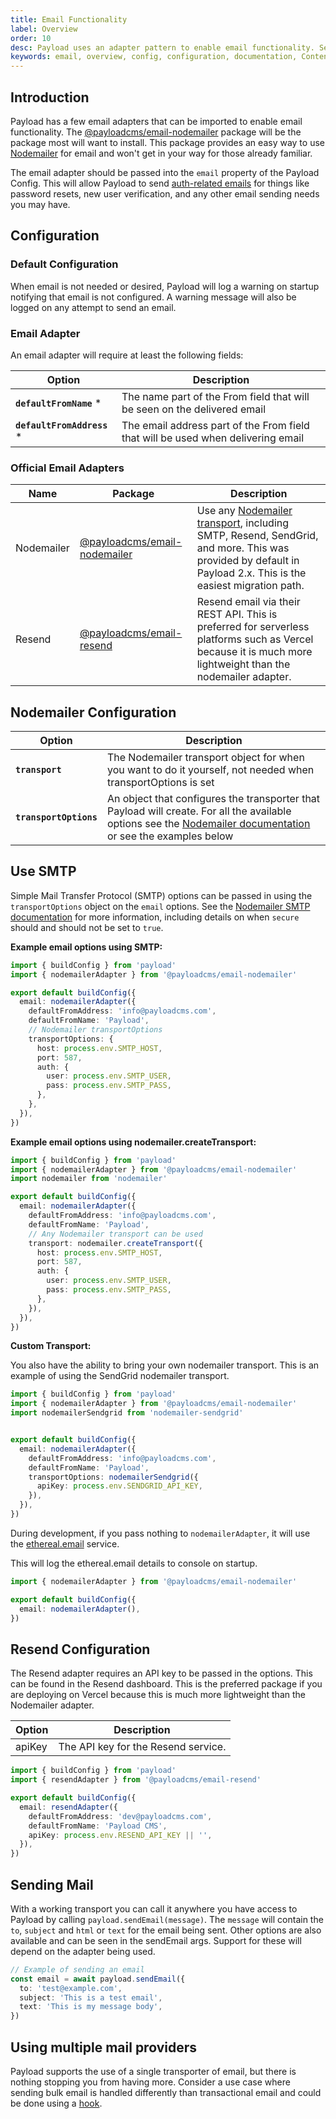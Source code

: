 ```yaml
---
title: Email Functionality
label: Overview
order: 10
desc: Payload uses an adapter pattern to enable email functionality. Set up email functions such as password resets, order confirmations and more.
keywords: email, overview, config, configuration, documentation, Content Management System, cms, headless, javascript, node, react, nextjs
---
```


## Introduction

Payload has a few email adapters that can be imported to enable email functionality. The [@payloadcms/email-nodemailer](https://www.npmjs.com/package/@payloadcms/email-nodemailer) package will be the package most will want to install. This package provides an easy way to use [Nodemailer](https://nodemailer.com) for email and won't get in your way for those already familiar.

The email adapter should be passed into the `email` property of the Payload Config. This will allow Payload to send [auth-related emails](../authentication/email) for things like password resets, new user verification, and any other email sending needs you may have.

## Configuration

### Default Configuration

When email is not needed or desired, Payload will log a warning on startup notifying that email is not configured. A  warning message will also be logged on any attempt to send an email.

### Email Adapter

An email adapter will require at least the following fields:

| Option                      | Description                                                                      |
| --------------------------- | -------------------------------------------------------------------------------- |
| **`defaultFromName`** \*    | The name part of the From field that will be seen on the delivered email         |
| **`defaultFromAddress`** \* | The email address part of the From field that will be used when delivering email |


### Official Email Adapters

| Name       | Package                                                                                    | Description                                                                                                                                                                                     |
| ---------- | ------------------------------------------------------------------------------------------ | ----------------------------------------------------------------------------------------------------------------------------------------------------------------------------------------------- |
| Nodemailer | [@payloadcms/email-nodemailer](https://www.npmjs.com/package/@payloadcms/email-nodemailer) | Use any [Nodemailer transport](https://nodemailer.com/transports), including SMTP, Resend, SendGrid, and more. This was provided by default in Payload 2.x. This is the easiest migration path. |
| Resend     | [@payloadcms/email-resend](https://www.npmjs.com/package/@payloadcms/email-resend)         | Resend email via their REST API. This is preferred for serverless platforms such as Vercel because it is much more lightweight than the nodemailer adapter.                                     |

## Nodemailer Configuration

| Option                 | Description                                                                                                                                                                            |
| ---------------------- | -------------------------------------------------------------------------------------------------------------------------------------------------------------------------------------- |
| **`transport`**        | The Nodemailer transport object for when you want to do it yourself, not needed when transportOptions is set                                                                           |
| **`transportOptions`** | An object that configures the transporter that Payload will create. For all the available options see the [Nodemailer documentation](https://nodemailer.com) or see the examples below |

## Use SMTP

Simple Mail Transfer Protocol (SMTP) options can be passed in using the `transportOptions` object on the `email` options. See the [Nodemailer SMTP documentation](https://nodemailer.com/smtp/) for more information, including details on when `secure` should and should not be set to `true`.

**Example email options using SMTP:**

```ts
import { buildConfig } from 'payload'
import { nodemailerAdapter } from '@payloadcms/email-nodemailer'

export default buildConfig({
  email: nodemailerAdapter({
    defaultFromAddress: 'info@payloadcms.com',
    defaultFromName: 'Payload',
    // Nodemailer transportOptions
    transportOptions: {
      host: process.env.SMTP_HOST,
      port: 587,
      auth: {
        user: process.env.SMTP_USER,
        pass: process.env.SMTP_PASS,
      },
    },
  }),
})
```

**Example email options using nodemailer.createTransport:**

```ts
import { buildConfig } from 'payload'
import { nodemailerAdapter } from '@payloadcms/email-nodemailer'
import nodemailer from 'nodemailer'

export default buildConfig({
  email: nodemailerAdapter({
    defaultFromAddress: 'info@payloadcms.com',
    defaultFromName: 'Payload',
    // Any Nodemailer transport can be used
    transport: nodemailer.createTransport({
      host: process.env.SMTP_HOST,
      port: 587,
      auth: {
        user: process.env.SMTP_USER,
        pass: process.env.SMTP_PASS,
      },
    }),
  }),
})
```

**Custom Transport:**

You also have the ability to bring your own nodemailer transport. This is an example of using the SendGrid nodemailer transport.


```ts
import { buildConfig } from 'payload'
import { nodemailerAdapter } from '@payloadcms/email-nodemailer'
import nodemailerSendgrid from 'nodemailer-sendgrid'


export default buildConfig({
  email: nodemailerAdapter({
    defaultFromAddress: 'info@payloadcms.com',
    defaultFromName: 'Payload',
    transportOptions: nodemailerSendgrid({
      apiKey: process.env.SENDGRID_API_KEY,
    }),
  }),
})
```

During development, if you pass nothing to `nodemailerAdapter`, it will use the [ethereal.email](https://ethereal.email) service.

This will log the ethereal.email details to console on startup.

```ts
import { nodemailerAdapter } from '@payloadcms/email-nodemailer'

export default buildConfig({
  email: nodemailerAdapter(),
})
```

## Resend Configuration

The Resend adapter requires an API key to be passed in the options. This can be found in the Resend dashboard. This is the preferred package if you are deploying on Vercel because this is much more lightweight than the Nodemailer adapter.

| Option | Description                         |
| ------ | ----------------------------------- |
| apiKey | The API key for the Resend service. |

```ts
import { buildConfig } from 'payload'
import { resendAdapter } from '@payloadcms/email-resend'

export default buildConfig({
  email: resendAdapter({
    defaultFromAddress: 'dev@payloadcms.com',
    defaultFromName: 'Payload CMS',
    apiKey: process.env.RESEND_API_KEY || '',
  }),
})
```

## Sending Mail

With a working transport you can call it anywhere you have access to Payload by calling `payload.sendEmail(message)`. The `message` will contain the `to`, `subject` and `html` or `text` for the email being sent. Other options are also available and can be seen in the sendEmail args. Support for these will depend on the adapter being used.

```ts
// Example of sending an email
const email = await payload.sendEmail({
  to: 'test@example.com',
  subject: 'This is a test email',
  text: 'This is my message body',
})
```

## Using multiple mail providers

Payload supports the use of a single transporter of email, but there is nothing stopping you from having more. Consider a use case where sending bulk email is handled differently than transactional email and could be done using a [hook](/docs/hooks/overview).
